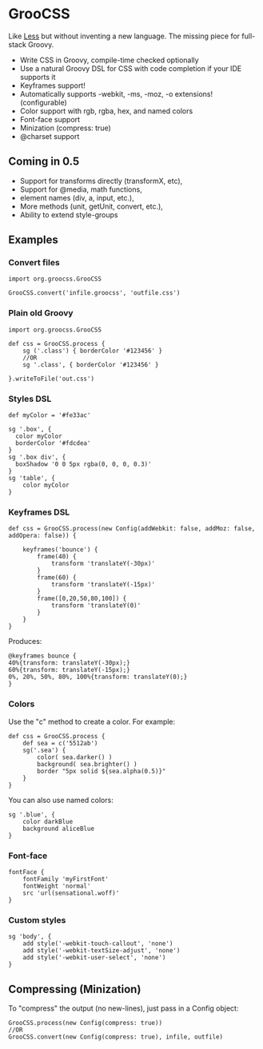 
# GrooCSS

Like [Less](http://lesscss.org/) but without inventing a new language. The missing piece for full-stack Groovy. 

- Write CSS in Groovy, compile-time checked optionally
- Use a natural Groovy DSL for CSS with code completion if your IDE supports it
- Keyframes support!
- Automatically supports -webkit, -ms, -moz, -o extensions! (configurable)
- Color support with rgb, rgba, hex, and named colors
- Font-face support
- Minization (compress: true)
- @charset support

## Coming in 0.5

- Support for transforms directly (transformX, etc), 
- Support for @media, math functions, 
- element names (div, a, input, etc.), 
- More methods (unit, getUnit, convert, etc.), 
- Ability to extend style-groups

## Examples

### Convert files

    import org.groocss.GrooCSS

    GrooCSS.convert('infile.groocss', 'outfile.css')

### Plain old Groovy

    import org.groocss.GrooCSS
    
    def css = GrooCSS.process {
        sg ('.class') { borderColor '#123456' }
        //OR
        sg '.class', { borderColor '#123456' }
        
    }.writeToFile('out.css')

### Styles DSL

    def myColor = '#fe33ac'

    sg '.box', {
      color myColor
      borderColor '#fdcdea'
    }
    sg '.box div', {
      boxShadow '0 0 5px rgba(0, 0, 0, 0.3)'
    }
    sg 'table', {
        color myColor
    }

### Keyframes DSL

    def css = GrooCSS.process(new Config(addWebkit: false, addMoz: false, addOpera: false)) {
    
        keyframes('bounce') {
            frame(40) {
                transform 'translateY(-30px)'
            }
            frame(60) {
                transform 'translateY(-15px)'
            }
            frame([0,20,50,80,100]) {
                transform 'translateY(0)'
            }
        }
    }
    
Produces:

    @keyframes bounce {
    40%{transform: translateY(-30px);}
    60%{transform: translateY(-15px);}
    0%, 20%, 50%, 80%, 100%{transform: translateY(0);}
    }

### Colors

Use the "c" method to create a color. For example:

    def css = GrooCSS.process {
        def sea = c('5512ab')
        sg('.sea') {
            color( sea.darker() )
            background( sea.brighter() )
            border "5px solid ${sea.alpha(0.5)}"
        }
    }
    
You can also use named colors:

    sg '.blue', {
        color darkBlue
        background aliceBlue
    }

### Font-face

    fontFace {
        fontFamily 'myFirstFont'
        fontWeight 'normal'
        src 'url(sensational.woff)'
    }
    
### Custom styles

	sg 'body', {
		add style('-webkit-touch-callout', 'none')
		add style('-webkit-textSize-adjust', 'none')
		add style('-webkit-user-select', 'none')
	}
	
## Compressing (Minization)

To "compress" the output (no new-lines), just pass in a Config object:

    GrooCSS.process(new Config(compress: true))
    //OR
    GrooCSS.convert(new Config(compress: true), infile, outfile)


    
